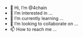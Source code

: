 - 👋 Hi, I’m @4chain
- 👀 I’m interested in ...
- 🌱 I’m currently learning ...
- 💞️ I’m looking to collaborate on ...
- 📫 How to reach me ...

<!---
4chain/4chain is a ✨ special ✨ repository because its `README.md` (this file) appears on your GitHub profile.
You can click the Preview link to take a look at your changes.
--->
